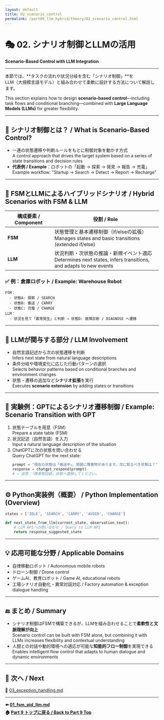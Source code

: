 ```yaml
---
layout: default
title: 02_scenario_control
permalink: /part09_llm_hybrid/theory/02_scenario_control.html
---
```


# 🎭 02. シナリオ制御とLLMの活用  
**Scenario-Based Control with LLM Integration**

---

本節では、**タスクの流れや状況分岐を含む「シナリオ制御」**を  
LLM（大規模言語モデル）と組み合わせて柔軟に設計する方法について解説します。  

This section explains how to design **scenario-based control**—including task flows and conditional branching—combined with **Large Language Models (LLMs)** for greater flexibility.

---

## 🎯 **シナリオ制御とは？ / What is Scenario-Based Control?**

- 一連の状態遷移や判断ルールをもとに制御対象を動かす方式  
  A control approach that drives the target system based on a series of state transitions and decision rules  
- **代表例 / Example**：ロボットの「起動 → 探索 → 発見 → 報告 → 充電」  
  Example workflow: "Startup → Search → Detect → Report → Recharge"

---

## 🔄 **FSMとLLMによるハイブリッドシナリオ / Hybrid Scenarios with FSM & LLM**

| **構成要素 / Component** | **役割 / Role** |
|----------|------|
| **FSM** | 状態管理と基本遷移制御（if/elseの拡張）<br>Manages states and basic transitions (extended if/else) |
| **LLM** | 状況判断・次状態の推論・新規イベント適応<br>Determines next states, infers transitions, and adapts to new events |

### ✅ **例：倉庫ロボット / Example: Warehouse Robot**

```
FSM：
  - 状態A: 探索 / SEARCH
  - 状態B: 搬送 / CARRY
  - 状態C: 充電 / CHARGE
LLM：
  - 状況を見て「異常発生」と判断 → 状態D: 故障診断 / DIAGNOSE へ遷移
```

---

## 🧠 **LLMが関与する部分 / LLM Involvement**

- 自然言語記述から次の状態遷移を判断  
  Infers next state from natural language descriptions  
- 条件分岐や環境変化に応じた行動パターンの選択  
  Selects behavior patterns based on conditional branches and environment changes  
- 状態・遷移の追加など**シナリオ拡張**を実行  
  Executes **scenario extension** by adding states or transitions

---

## 🧪 **実験例：GPTによるシナリオ遷移制御 / Example: Scenario Transition with GPT**

1. 状態テーブルを用意（FSM）  
   Prepare a state table (FSM)  
2. 状況記述（自然言語）を入力  
   Input a natural language description of the situation  
3. ChatGPTに次の状態を問い合わせる  
   Query ChatGPT for the next state:  
    ```python
    prompt = "現在の状態は「搬送中」、周囲に障害物があります。次に取るべき状態は？"
    response = chatgpt_respond(prompt)
    # → 返答：『障害物回避』状態へ遷移してください。
    ```

---

## ⚙️ **Python実装例（概要） / Python Implementation (Overview)**

```python
states = ['IDLE', 'SEARCH', 'CARRY', 'AVOID', 'CHARGE']

def next_state_from_llm(current_state, observation_text):
    # LLM APIへの問い合わせ / Query to LLM API
    return response_suggested_state
```

---

## 💡 **応用可能な分野 / Applicable Domains**

- 自律移動ロボット / Autonomous mobile robots  
- ドローン制御 / Drone control  
- ゲームAI、教育ロボット / Game AI, educational robots  
- 工場シナリオ自動化・異常対話対応 / Factory automation & exception dialogue handling

---

## 🔚 **まとめ / Summary**

- シナリオ制御はFSMで構築できるが、LLMを組み合わせることで**柔軟性と文脈理解が向上**  
  Scenario control can be built with FSM alone, but combining it with LLMs increases flexibility and contextual understanding  
- 人間との対話や動的環境への適応が可能な**知能的フロー制御**を実現できる  
  Enables intelligent flow control that adapts to human dialogue and dynamic environments

---

## 📁 **次へ / Next**

📄 [03_exception_handling.md](https://samizo-aitl.github.io/EduController/part09_llm_hybrid/theory/03_exception_handling.html)

---

**⬅️ [01_fsm_pid_llm.md](https://samizo-aitl.github.io/EduController/part09_llm_hybrid/theory/01_fsm_pid_llm.html)**  
**🏠 [Part 9 トップに戻る / Back to Part 9 Top](https://samizo-aitl.github.io/EduController/part09_llm_hybrid/)**
